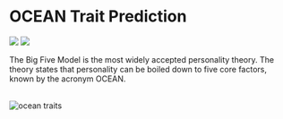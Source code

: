 # OCEAN Trait Prediction

[![](https://img.shields.io/badge/Made_with-TensorFlow-orange?style=for-the-badge&logo=tensorflow)]()
[![](https://img.shields.io/badge/Made_with-Keras-red?style=for-the-badge&logo=keras)]()



The Big Five Model is the most widely accepted personality theory. The theory states that personality can be boiled down to five core factors, known by the acronym OCEAN.

<br>

<img src="https://measuringsel.casel.org/wp-content/uploads/2018/08/big5.png" alt="ocean traits">
<br>
